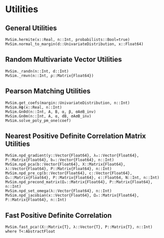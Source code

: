 # Utilities

## General Utilities

```@docs
MvSim.hermite(x::Real, n::Int, probabilists::Bool=true)
MvSim.normal_to_margin(d::UnivariateDistribution, x::Float64)
```

## Random Multivariate Vector Utilities

```@docs
MvSim._randn(n::Int, d::Int)
MvSim._rmvn(n::Int, ρ::Matrix{Float64})
```

## Pearson Matching Utilities

```@docs
MvSim.get_coefs(margin::UnivariateDistribution, n::Int)
MvSim.Hϕ(x::Real, n::Int)
MvSim.Gn0d(n::Int, A, B, α, β, σAσB_inv)
MvSim.Gn0m(n::Int, A, α, dB, σAσB_inv)
MvSim.solve_poly_pm_one(coef)
```

## Nearest Positive Definite Correlation Matrix Utilities

```@docs
MvSim.npd_gradient(y::Vector{Float64}, λ₀::Vector{Float64}, P::Matrix{Float64}, b₀::Vector{Float64}, n::Int)
MvSim.npd_pca(b::Vector{Float64}, X::Matrix{Float64}, λ::Vector{Float64}, P::Matrix{Float64}, n::Int)
MvSim.npd_pre_cg(b::Vector{Float64}, c::Vector{Float64}, Ω₀::Matrix{Float64}, P::Matrix{Float64}, ϵ::Float64, N::Int, n::Int)
MvSim.npd_precond_matrix(Ω₀::Matrix{Float64}, P::Matrix{Float64}, n::Int)
MvSim.npd_set_omega(λ::Vector{Float64}, n::Int)
MvSim.npd_jacobian(x::Vector{Float64}, Ω₀::Matrix{Float64}, P::Matrix{Float64}, n::Int)
```

## Fast Positive Definite Correlation 

```@docs
MvSim.fast_pca!(X::Matrix{T}, λ::Vector{T}, P::Matrix{T}, n::Int) where T<:AbstractFloat
```
